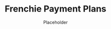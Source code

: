 ---
title: Frenchie Payment Plans
subtitle: Placeholder
width: full
image: /merle-french-bulldog-diamond/ego.jpg
topics: [Our Puppies]
navbar:
  sticky: false
  transparent: true
  transparent_color: light
header:
  layout: center # Options: center 1-2 or 2-3
  background_image: /merle-french-bulldog-diamond/ego.jpg
  background_overlay: "rgba(0, 0, 0, 0.5)"
  color: light
  header_size: xlarge
  parallax: true
permalink: /french-bulldog-payment-plans/
pipedrive: true
---